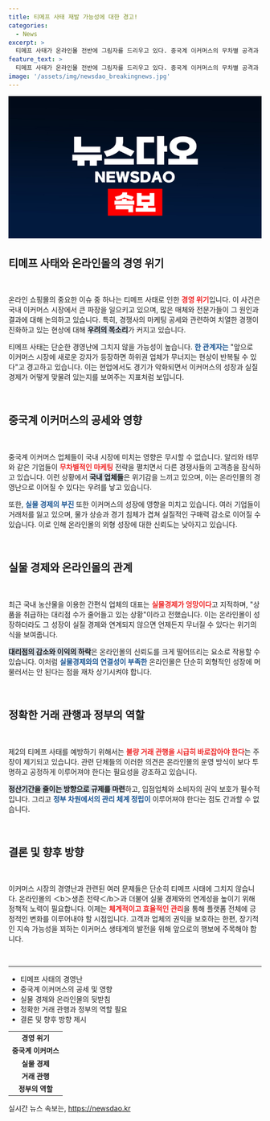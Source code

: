 ```yaml
---
title: 티메프 사태 재발 가능성에 대한 경고!
categories:
  - News
excerpt: >
  티메프 사태가 온라인몰 전반에 그림자를 드리우고 있다. 중국계 이커머스의 무차별 공격과 실물경제의 악화 속에, 자칫 제2의 위기가 현실로 다가올 수 있다는 우려가 커지고 있다.
feature_text: >
  티메프 사태가 온라인몰 전반에 그림자를 드리우고 있다. 중국계 이커머스의 무차별 공격과 실물경제의 악화 속에, 자칫 제2의 위기가 현실로 다가올 수 있다는 우려가 커지고 있다.
image: '/assets/img/newsdao_breakingnews.jpg'
---
```


<p><img src="/assets/img/newsdao_breakingnews.jpg" alt="ontimetimes 속보" /></p>

<h2 data-ke-size="size26">티메프 사태와 온라인몰의 경영 위기</h2>

<p data-ke-size="size16">&nbsp;</p>

<p>온라인 쇼핑몰의 중요한 이슈 중 하나는 티메프 사태로 인한 <b><span style="color: #ee2323;">경영 위기</span></b>입니다. 이 사건은 국내 이커머스 시장에서 큰 파장을 일으키고 있으며, 많은 매체와 전문가들이 그 원인과 결과에 대해 논의하고 있습니다. 특히, 경쟁사의 마케팅 공세와 관련하여 치열한 경쟁이 진화하고 있는 현상에 대해 <b><span style="background-color: #21538527;">우려의 목소리</span></b>가 커지고 있습니다. </p>

<p>티메프 사태는 단순한 경영난에 그치지 않을 가능성이 높습니다. <b><span style="color: #1a5490;">한 관계자는</span></b> "앞으로 이커머스 시장에 새로운 강자가 등장하면 하위권 업체가 무너지는 현상이 반복될 수 있다"고 경고하고 있습니다. 이는 현업에서도 경기가 악화되면서 이커머스의 성장과 실질 경제가 어떻게 맞물려 있는지를 보여주는 지표처럼 보입니다.</p>

<p data-ke-size="size16">&nbsp;</p>

<h2 data-ke-size="size26">중국계 이커머스의 공세와 영향</h2>

<p data-ke-size="size16">&nbsp;</p>

<p>중국계 이커머스 업체들이 국내 시장에 미치는 영향은 무시할 수 없습니다. 알리와 테무와 같은 기업들이 <b><span style="color: #ee2323;">무차별적인 마케팅</span></b> 전략을 펼치면서 다른 경쟁사들의 고객층을 잠식하고 있습니다. 이런 상황에서 <b><span style="background-color: #21538527;">국내 업체들</span></b>은 위기감을 느끼고 있으며, 이는 온라인몰의 경영난으로 이어질 수 있다는 우려를 낳고 있습니다.</p>

<p>또한, <b><span style="color: #1a5490;">실물 경제의 부진</span></b> 또한 이커머스의 성장에 영향을 미치고 있습니다. 여러 기업들이 거래처를 잃고 있으며, 물가 상승과 경기 침체가 겹쳐 실질적인 구매력 감소로 이어질 수 있습니다. 이로 인해 온라인몰의 외형 성장에 대한 신뢰도는 낮아지고 있습니다.</p>

<p data-ke-size="size16">&nbsp;</p>

<h2 data-ke-size="size26">실물 경제와 온라인몰의 관계</h2>

<p data-ke-size="size16">&nbsp;</p>

<p>최근 국내 농산물을 이용한 간편식 업체의 대표는 <b><span style="color: #ee2323;">실물경제가 엉망이다</span></b>고 지적하며, "상품을 취급하는 대리점 수가 줄어들고 있는 상황"이라고 전했습니다. 이는 온라인몰이 성장하더라도 그 성장이 실질 경제와 연계되지 않으면 언제든지 무너질 수 있다는 위기의식을 보여줍니다. </p>

<p><b><span style="background-color: #21538527;">대리점의 감소와 이익의 하락</span></b>은 온라인몰의 신뢰도를 크게 떨어뜨리는 요소로 작용할 수 있습니다. 이처럼 <b><span style="color: #1a5490;">실물경제와의 연결성이 부족한</span></b> 온라인몰은 단순히 외형적인 성장에 머물러서는 안 된다는 점을 재차 상기시켜야 합니다.</p>

<p data-ke-size="size16">&nbsp;</p>

<h2 data-ke-size="size26">정확한 거래 관행과 정부의 역할</h2>

<p data-ke-size="size16">&nbsp;</p>

<p>제2의 티메프 사태를 예방하기 위해서는 <b><span style="color: #ee2323;">불량 거래 관행을 시급히 바로잡아야 한다</span></b>는 주장이 제기되고 있습니다. 관련 단체들의 이러한 의견은 온라인몰의 운영 방식이 보다 투명하고 공정하게 이루어져야 한다는 필요성을 강조하고 있습니다. </p>

<p><b><span style="background-color: #21538527;">정산기간을 줄이는 방향으로 규제를 마련</span></b>하고, 입점업체와 소비자의 권익 보호가 필수적입니다. 그리고 <b><span style="color: #1a5490;">정부 차원에서의 관리 체계 정립이</span></b> 이루어져야 한다는 점도 간과할 수 없습니다.</p>

<p data-ke-size="size16">&nbsp;</p>

<h2 data-ke-size="size26">결론 및 향후 방향</h2>

<p data-ke-size="size16">&nbsp;</p>

<p>이커머스 시장의 경영난과 관련된 여러 문제들은 단순히 티메프 사태에 그치지 않습니다. 온라인몰의 ＜b＞생존 전략＜/b＞과 더불어 실물 경제와의 연계성을 높이기 위해 정책적 노력이 필요합니다. 이제는 <b><span style="color: #ee2323;">체계적이고 효율적인 관리</span></b>을 통해 플랫폼 전체에 긍정적인 변화를 이루어내야 할 시점입니다. 고객과 업체의 권익을 보호하는 한편, 장기적인 지속 가능성을 꾀하는 이커머스 생태계의 발전을 위해 앞으로의 행보에 주목해야 합니다.</p>

<p data-ke-size="size16">&nbsp;</p>

<hr>

<ul>
    <li>티메프 사태의 경영난</li>
    <li>중국계 이커머스의 공세 및 영향</li>
    <li>실물 경제와 온라인몰의 뒷받침</li>
    <li>정확한 거래 관행과 정부의 역할 필요</li>
    <li>결론 및 향후 방향 제시</li>
</ul>

<table>
    <tr>
        <td style="text-align: center; height: 17px;"><b>경영 위기</b></td>
    </tr>
    <tr>
        <td style="text-align: center; height: 17px;"><b>중국계 이커머스</b></td>
    </tr>
    <tr>
        <td style="text-align: center; height: 17px;"><b>실물 경제</b></td>
    </tr>
    <tr>
        <td style="text-align: center; height: 17px;"><b>거래 관행</b></td>
    </tr>
    <tr>
        <td style="text-align: center; height: 17px;"><b>정부의 역할</b></td>
    </tr>
</table>
실시간 뉴스 속보는, <a href="https://newsdao.kr" rel="dofollow">https://newsdao.kr</a>


